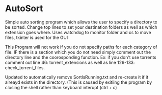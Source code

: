 # AutoSort
Simple auto sorting program which allows the user to specify a directory to be sorted. Change top lines to set your destination folders as well as which extension goes where. Uses watchdog to monitor folder and os to move files, tkinter is used for the GUI

This Program will not work if you do not specify paths for each category of file. IF there is a section which you do not need simply comment out the directory line and the coorosponding function. Ex: if you don't use torrents comment out line 46: torrent_extensions as well as line 129-133: check_torrent_files.

Updated to automatically remove SortIsRunning.txt and re-create it if it alreayd exists in the directory. (This is caused by exitiing the program by closing the shell rather than keyboard interupt (ctrl + c) 
